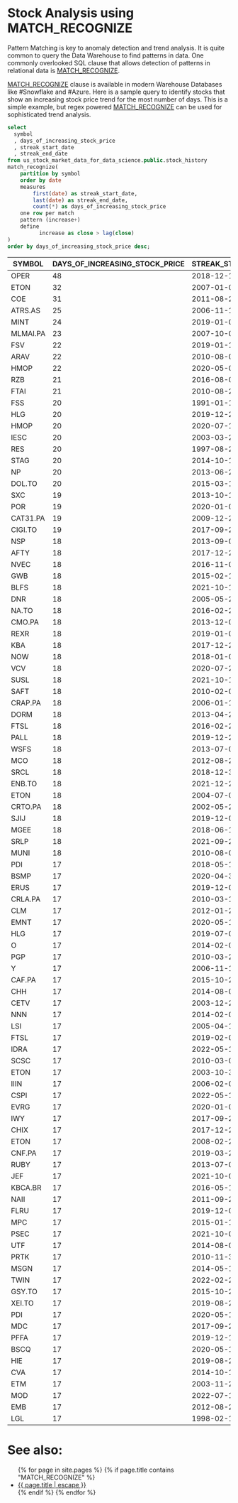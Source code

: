 # Stock Analysis using MATCH_RECOGNIZE

Pattern Matching is key to anomaly detection and trend analysis. It is quite common to query the Data Warehouse to find patterns in data. One commonly overlooked SQL clause that allows detection of patterns in relational data is [MATCH_RECOGNIZE](applied-overview-of-MATCH_RECOGNIZE-clause.md).

[MATCH_RECOGNIZE](applied-overview-of-MATCH_RECOGNIZE-clause.md) clause is available in modern Warehouse Databases like #Snowflake and #Azure. Here is a sample query to identify stocks that show an increasing stock price trend for the most number of days. This is a simple example, but regex powered [MATCH_RECOGNIZE](applied-overview-of-MATCH_RECOGNIZE-clause.md) can be used for sophisticated trend analysis.


```sql
select 
  symbol
  , days_of_increasing_stock_price
  , streak_start_date
  , streak_end_date
from us_stock_market_data_for_data_science.public.stock_history
match_recognize(
    partition by symbol
    order by date
    measures
        first(date) as streak_start_date,
        last(date) as streak_end_date,
        count(*) as days_of_increasing_stock_price
    one row per match
    pattern (increase+)
    define
          increase as close > lag(close)
)
order by days_of_increasing_stock_price desc;
```


| SYMBOL   | DAYS_OF_INCREASING_STOCK_PRICE | STREAK_START_DATE | STREAK_END_DATE |
|----------|--------------------------------|-------------------|-----------------|
| OPER     | 48                             | 2018-12-10        | 2019-08-07      |
| ETON     | 32                             | 2007-01-08        | 2007-02-28      |
| COE      | 31                             | 2011-08-25        | 2011-11-04      |
| ATRS.AS  | 25                             | 2006-11-15        | 2006-12-20      |
| MINT     | 24                             | 2019-01-08        | 2019-02-11      |
| MLMAI.PA | 23                             | 2007-10-08        | 2007-11-09      |
| FSV      | 22                             | 2019-01-14        | 2019-02-13      |
| ARAV     | 22                             | 2010-08-04        | 2010-09-14      |
| HMOP     | 22                             | 2020-05-01        | 2020-06-02      |
| RZB      | 21                             | 2016-08-01        | 2016-08-29      |
| FTAI     | 21                             | 2010-08-26        | 2010-09-27      |
| FSS      | 20                             | 1991-01-10        | 1991-02-06      |
| HLG      | 20                             | 2019-12-23        | 2020-01-22      |
| HMOP     | 20                             | 2020-07-14        | 2020-08-10      |
| IESC     | 20                             | 2003-03-27        | 2003-04-24      |
| RES      | 20                             | 1997-08-25        | 1997-09-22      |
| STAG     | 20                             | 2014-10-10        | 2014-11-06      |
| NP       | 20                             | 2013-06-27        | 2013-07-25      |
| DOL.TO   | 20                             | 2015-03-12        | 2015-04-09      |
| SXC      | 19                             | 2013-10-10        | 2013-11-05      |
| POR      | 19                             | 2020-01-06        | 2020-01-31      |
| CAT31.PA | 19                             | 2009-12-29        | 2010-01-25      |
| CIGI.TO  | 19                             | 2017-09-20        | 2017-10-17      |
| NSP      | 18                             | 2013-09-03        | 2013-09-26      |
| AFTY     | 18                             | 2017-12-28        | 2018-01-24      |
| NVEC     | 18                             | 2016-11-02        | 2016-11-28      |
| GWB      | 18                             | 2015-02-10        | 2015-03-06      |
| BLFS     | 18                             | 2021-10-12        | 2021-11-04      |
| DNR      | 18                             | 2005-05-25        | 2005-06-20      |
| NA.TO    | 18                             | 2016-02-26        | 2016-03-22      |
| CMO.PA   | 18                             | 2013-12-09        | 2014-01-06      |
| REXR     | 18                             | 2019-01-04        | 2019-01-30      |
| KBA      | 18                             | 2017-12-28        | 2018-01-24      |
| NOW      | 18                             | 2018-01-02        | 2018-01-26      |
| VCV      | 18                             | 2020-07-20        | 2020-08-11      |
| SUSL     | 18                             | 2021-10-13        | 2021-11-05      |
| SAFT     | 18                             | 2010-02-09        | 2010-03-05      |
| CRAP.PA  | 18                             | 2006-01-13        | 2006-02-07      |
| DORM     | 18                             | 2013-04-25        | 2013-05-20      |
| FTSL     | 18                             | 2016-02-26        | 2016-03-22      |
| PALL     | 18                             | 2019-12-23        | 2020-01-17      |
| WSFS     | 18                             | 2013-07-01        | 2013-07-25      |
| MCO      | 18                             | 2012-08-28        | 2012-09-21      |
| SRCL     | 18                             | 2018-12-31        | 2019-01-25      |
| ENB.TO   | 18                             | 2021-12-20        | 2022-01-18      |
| ETON     | 18                             | 2004-07-02        | 2004-07-29      |
| CRTO.PA  | 18                             | 2002-05-22        | 2002-06-14      |
| SJIJ     | 18                             | 2019-12-06        | 2020-01-02      |
| MGEE     | 18                             | 2018-06-12        | 2018-07-06      |
| SRLP     | 18                             | 2021-09-21        | 2021-10-14      |
| MUNI     | 18                             | 2010-08-03        | 2010-08-26      |
| PDI      | 17                             | 2018-05-15        | 2018-06-07      |
| BSMP     | 17                             | 2020-04-30        | 2020-05-27      |
| ERUS     | 17                             | 2019-12-04        | 2019-12-27      |
| CRLA.PA  | 17                             | 2010-03-11        | 2010-04-06      |
| CLM      | 17                             | 2012-01-20        | 2012-02-13      |
| EMNT     | 17                             | 2020-05-19        | 2020-06-11      |
| HLG      | 17                             | 2019-07-09        | 2019-07-31      |
| O        | 17                             | 2014-02-04        | 2014-02-27      |
| PGP      | 17                             | 2010-03-22        | 2010-04-14      |
| Y        | 17                             | 2006-11-13        | 2006-12-06      |
| CAF.PA   | 17                             | 2015-10-20        | 2015-11-11      |
| CHH      | 17                             | 2014-08-08        | 2014-09-02      |
| CETV     | 17                             | 2003-12-24        | 2004-01-20      |
| NNN      | 17                             | 2014-02-06        | 2014-03-03      |
| LSI      | 17                             | 2005-04-18        | 2005-05-10      |
| FTSL     | 17                             | 2019-02-04        | 2019-02-27      |
| IDRA     | 17                             | 2022-05-12        | 2022-06-06      |
| SCSC     | 17                             | 2010-03-01        | 2010-03-23      |
| ETON     | 17                             | 2003-10-30        | 2003-11-26      |
| IIIN     | 17                             | 2006-02-09        | 2006-03-06      |
| CSPI     | 17                             | 2022-05-13        | 2022-06-07      |
| EVRG     | 17                             | 2020-01-07        | 2020-01-30      |
| IWY      | 17                             | 2017-09-26        | 2017-10-18      |
| CHIX     | 17                             | 2017-12-28        | 2018-01-23      |
| ETON     | 17                             | 2008-02-21        | 2008-03-17      |
| CNF.PA   | 17                             | 2019-03-25        | 2019-04-16      |
| RUBY     | 17                             | 2013-07-03        | 2013-07-29      |
| JEF      | 17                             | 2021-10-01        | 2021-10-25      |
| KBCA.BR  | 17                             | 2016-05-12        | 2016-06-03      |
| NAII     | 17                             | 2011-09-27        | 2011-10-24      |
| FLRU     | 17                             | 2019-12-04        | 2019-12-27      |
| MPC      | 17                             | 2015-01-16        | 2015-02-10      |
| PSEC     | 17                             | 2021-10-01        | 2021-10-25      |
| UTF      | 17                             | 2014-08-07        | 2014-08-29      |
| PRTK     | 17                             | 2010-11-30        | 2010-12-22      |
| MSGN     | 17                             | 2014-05-15        | 2014-06-09      |
| TWIN     | 17                             | 2022-02-25        | 2022-03-21      |
| GSY.TO   | 17                             | 2015-10-28        | 2015-11-19      |
| XEI.TO   | 17                             | 2019-08-28        | 2019-09-20      |
| PDI      | 17                             | 2020-05-15        | 2020-06-09      |
| MDC      | 17                             | 2017-09-21        | 2017-10-13      |
| PFFA     | 17                             | 2019-12-18        | 2020-01-13      |
| BSCQ     | 17                             | 2020-05-14        | 2020-06-08      |
| HIE      | 17                             | 2019-08-29        | 2019-09-23      |
| CVA      | 17                             | 2014-10-17        | 2014-11-10      |
| ETM      | 17                             | 2003-11-20        | 2003-12-15      |
| MOD      | 17                             | 2022-07-19        | 2022-08-10      |
| EMB      | 17                             | 2012-08-20        | 2012-09-12      |
| LGL      | 17                             | 1998-02-17        | 1998-03-13      |

# See also:
<ul id="recent-articles">
{% for page in site.pages %}
    {% if page.title contains "MATCH_RECOGNIZE" %}
    <li>
    <a href="{{ page.url | relative_url }}">{{ page.title | escape }}</a>
    </li>
    {% endif %}
{% endfor %}
</ul>
